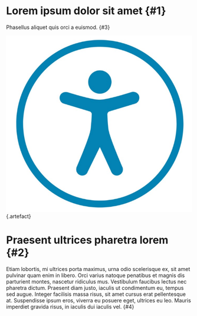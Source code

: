 # Lorem ipsum dolor sit amet {#1}

Phasellus aliquet quis orci a euismod. {#3}

![Accessibility](pic.jpg "Image") {.artefact}  

# Praesent ultrices pharetra lorem {#2}

Etiam lobortis, mi ultrices porta maximus, urna odio scelerisque ex, sit amet pulvinar quam enim in libero. Orci varius natoque penatibus et magnis dis parturient montes, nascetur ridiculus mus. Vestibulum faucibus lectus nec pharetra dictum. Praesent diam justo, iaculis ut condimentum eu, tempus sed augue. Integer facilisis massa risus, sit amet cursus erat pellentesque at. Suspendisse ipsum eros, viverra eu posuere eget, ultrices eu leo. Mauris imperdiet gravida risus, in iaculis dui iaculis vel. {#4}



